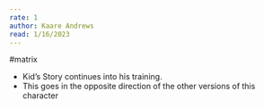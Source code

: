 ```yaml
---
rate: 1
author: Kaare Andrews
read: 1/16/2023
---
```


#matrix 

- Kid’s Story continues into his training.
- This goes in the opposite direction of the other versions of this character